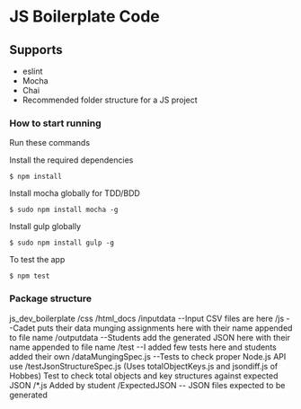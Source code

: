 # JS Boilerplate Code

## Supports
- eslint
- Mocha
- Chai
- Recommended folder structure for a JS project

### How to start running
Run these commands

Install the required dependencies

	$ npm install

Install mocha globally for TDD/BDD

	$ sudo npm install mocha -g

Install gulp globally 

	$ sudo npm install gulp -g

To test the app

	$ npm test



### Package structure

js_dev_boilerplate
	/css
	/html_docs
	/inputdata --Input CSV files are here
	/js --Cadet puts their data munging assignments here with  their name appended to file name
	/outputdata --Students add the generated JSON here with  their name appended to file name
	/test --I added few tests here and students added their own
		/dataMungingSpec.js  --Tests to check proper Node.js API use
		/testJsonStructureSpec.js (Uses totalObjectKeys.js and jsondiff.js of Hobbes) Test to check total objects and key structures against expected JSON
		/*.js Added by student
		/ExpectedJSON -- JSON files expected to be generated